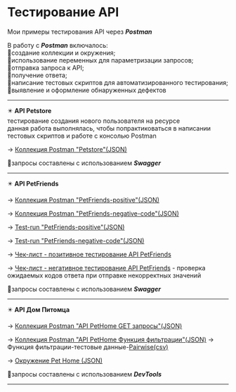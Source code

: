 # Тестирование API
Мои примеры тестирования API через ***Postman***

В работу с ***Postman*** включалось:<br>
:small_orange_diamond:создание коллекции и окружения;<br>
:small_orange_diamond:использование переменных для параметризации запросов;<br>
:small_orange_diamond:отправка запроса к API;<br>
:small_orange_diamond:получение ответа;<br>
:small_orange_diamond:написание тестовых скриптов для автоматизированного тестирования;<br>
:small_orange_diamond:выявление и оформление обнаруженных дефектов<br>
<hr>

:eight_pointed_black_star: **API Petstore**<br>
тестирование создания нового пользователя на ресурсе<br>
данная работа выполнялась, чтобы попрактиковаться в написании тестовых скриптов и работе с консолью Postman

&#8594; [Коллекция Postman "Petstore"(JSON)](https://github.com/Elena-Belova/API-Testing/blob/1f1dc60a44213dc75caa30d7fca10fcde4558919/API%20Petstore.postman_collection.json)

:small_orange_diamond:запросы составлены с использованием ***Swagger***
<hr>

:eight_pointed_black_star: **API PetFriends**

&#8594; [Коллекция Postman "PetFriends-positive"(JSON)](https://github.com/Elena-Belova/API-Testing/blob/06c137fbbb789a5c100fc4c3f64b84ac1323fa65/API%20PetFriends/PetFriends%20(positive).postman_collection.json)

&#8594; [Коллекция Postman "PetFriends-negative-code"(JSON)](https://github.com/Elena-Belova/API-Testing/blob/06c137fbbb789a5c100fc4c3f64b84ac1323fa65/API%20PetFriends/PetFriends(negative-code).postman_collection.json)

&#8594; [Test-run "PetFriends-positive"(JSON)](https://github.com/Elena-Belova/API-Testing/blob/06c137fbbb789a5c100fc4c3f64b84ac1323fa65/API%20PetFriends/PetFriends%20(positive).postman_test_run.json)

&#8594; [Test-run "PetFriends-negative-code"(JSON)](https://github.com/Elena-Belova/API-Testing/blob/06c137fbbb789a5c100fc4c3f64b84ac1323fa65/API%20PetFriends/PetFriends(negative-code).postman_test_run.json)

&#8594; [Чек-лист - позитивное тестирование API PetFriends]()

&#8594; [Чек-лист - негативное тестирование API PetFriends]() - проверка ожидаемых кодов ответа при отправке некорректных значений

:small_orange_diamond:запросы составлены с использованием ***Swagger***
<hr>

:eight_pointed_black_star: **API Дом Питомца**

&#8594; [Коллекция Postman "API PetHome GET запросы"(JSON)](https://github.com/Elena-Belova/API-Testing/blob/d1537f3cbbfeec034ba6767550ae2cedd9492de1/API%20PetHome/API%20PetHome%20GET%20%D0%B7%D0%B0%D0%BF%D1%80%D0%BE%D1%81%D1%8B.postman_collection.json)

&#8594; [Коллекция Postman "API PetHome Функция фильтрации"(JSON)](https://github.com/Elena-Belova/API-Testing/blob/d1537f3cbbfeec034ba6767550ae2cedd9492de1/API%20PetHome/API%20PetHome%20%D0%A4%D1%83%D0%BD%D0%BA%D1%86%D0%B8%D1%8F%20%D1%84%D0%B8%D0%BB%D1%8C%D1%82%D1%80%D0%B0%D1%86%D0%B8%D0%B8.postman_collection.json) &#8594; Функция фильтрации-тестовые данные-[Pairwise(csv)](https://github.com/Elena-Belova/API-Testing/blob/d1537f3cbbfeec034ba6767550ae2cedd9492de1/API%20PetHome/DataPH(pairwise).csv)

&#8594; [Окружение Pet Home (JSON)](https://github.com/Elena-Belova/API-Testing/blob/d1537f3cbbfeec034ba6767550ae2cedd9492de1/API%20PetHome/Pet%20Home.postman_environment.json)

:small_orange_diamond:запросы составлены с использованием ***DevTools***
<hr>
